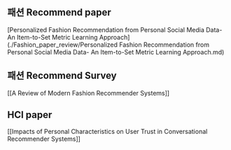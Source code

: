 ## 패션 Recommend paper
[Personalized Fashion Recommendation from Personal Social Media Data- An Item-to-Set Metric Learning Approach](./Fashion_paper_review/Personalized Fashion Recommendation from Personal Social Media Data- An Item-to-Set Metric Learning Approach.md)

## 패션 Recommend Survey
[[A Review of Modern Fashion Recommender Systems]]

## HCI paper
[[Impacts of Personal Characteristics on User Trust in Conversational Recommender Systems]]
